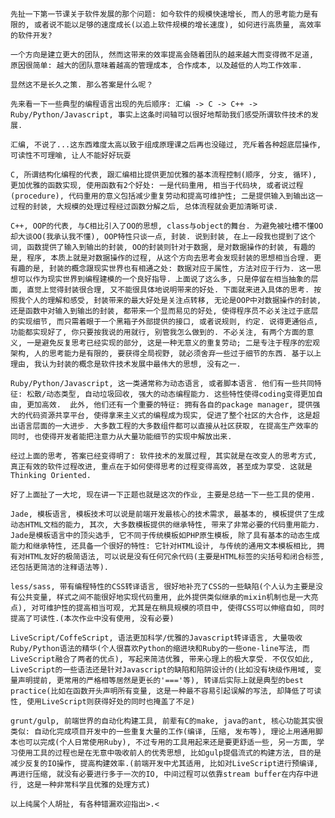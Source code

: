     先扯一下第一节课关于软件发展的那个问题: 如今软件的规模快速增长, 而人的思考能力是有限的, 或者说不能以足够的速度成长(以追上软件规模的增长速度), 如何进行高质量, 高效率的软件开发?

    一个方向是建立更大的团队, 然而这带来的效率提高会随着团队的越来越大而变得微不足道, 原因很简单: 越大的团队意味着越高的管理成本, 合作成本, 以及越低的人均工作效率.

    显然这不是长久之策. 那么答案是什么呢？ 

    先来看一下一些典型的编程语言出现的先后顺序: 汇编 -> C -> C++ -> Ruby/Python/Javascript, 事实上这条时间轴可以很好地帮助我们感受所谓软件技术的发展.

    汇编, 不说了...这东西难度太高以致于组成原理课之后再也没碰过, 充斥着各种超底层操作, 可读性不可理喻, 让人不能好好玩耍

    C, 所谓结构化编程的代表, 跟汇编相比提供更加优雅的基本流程控制(顺序, 分支, 循环), 更加优雅的函数实现, 使用函数有2个好处: 一是代码重用, 相当于代码块, 或者说过程(procedure), 代码重用的意义包括减少重复劳动和提高可维护性; 二是提供输入到输出这一过程的封装, 大规模的处理过程经过函数分解之后, 总体流程就会更加清晰可读.

    C++, OOP的代表, 与C相比引入了OO的思想, class与object的舞台. 为避免被吐槽不懂OO却大谈OO(我承认我不懂), OOP特性只谈一点, 封装. 说到封装, 在上一段我也提到了这个词, 函数提供了输入到输出的封装, OO的封装则针对于数据, 是对数据操作的封装, 有趣的是, 程序, 本质上就是对数据操作的过程, 从这个方向去思考会发现封装的思想相当合理. 更有趣的是, 封装的概念跟现实世界也有相通之处: 数据对应于属性, 方法对应于行为. 这一思想可以作为现实世界到编程建模的一个良好指导. 上面说了这么多, 只是停留在相当抽象的层面, 直觉上觉得封装很合理, 又不能很具体地说明带来的好处. 下面就来进入具体的思考. 按照我个人的理解和感受, 封装带来的最大好处是关注点转移, 无论是OOP中对数据操作的封装, 还是函数中对输入到输出的封装, 都带来一个显而易见的好处, 使得程序员不必关注过于底层的实现细节, 而只需着眼于一个黑箱子外部提供的接口, 或者说规则, 约定. 说得更通俗点, 功能都实现好了, 你只要按我说的用就行, 别管我怎么做到的. 不必关注, 有两个方面的意义, 一是避免反复思考已经实现的部分, 这是一种无意义的重复劳动; 二是专注于程序的宏观架构, 人的思考能力是有限的, 要获得全局视野, 就必须舍弃一些过于细节的东西. 基于以上理由, 我认为封装的概念是软件技术发展中最伟大的思想, 没有之一.

    Ruby/Python/Javascript, 这一类通常称为动态语言, 或者脚本语言. 他们有一些共同特征: 松散/动态类型, 自动垃圾回收, 强大的动态编程能力. 这些特性使得coding变得更加自由, 更加高效.  此外, 他们还有一个重要的特征: 拥有各自的package manager, 提供强大的代码资源共享平台, 使得拿来主义式的编程成为现实, 促进了整个社区的大合作, 这是超出语言层面的一大进步. 大多数工程的大多数组件都可以直接从社区获取, 在提高生产效率的同时, 也使得开发者能把注意力从大量功能细节的实现中解放出来.

    经过上面的思考, 答案已经变得明了: 软件技术的发展过程, 其实就是在改变人的思考方式, 真正有效的软件过程改进, 重点在于如何使得思考的过程变得高效, 甚至成为享受. 这就是Thinking Oriented.

    好了上面扯了一大坨, 现在讲一下正题也就是这次的作业, 主要是总结一下一些工具的使用.

    Jade, 模板语言, 模板技术可以说是前端开发最核心的技术需求, 最基本的, 模板提供了生成动态HTML文档的能力, 其次, 大多数模板提供的继承特性, 带来了非常必要的代码重用能力. Jade是模板语言中的顶尖选手, 它不同于传统模板如PHP原生模板, 除了具有基本的动态生成能力和继承特性, 还具备一个很好的特性: 它针对HTML设计, 与传统的通用文本模板相比, 拥有对HTML友好的极简语法, 可以说是没有任何冗余代码(主要是HTML标签的尖括号和闭合标签, 还包括更简洁的注释语法等).

    less/sass, 带有编程特性的CSS转译语言, 很好地补充了CSS的一些缺陷(个人认为主要是没有公共变量, 样式之间不能很好地实现代码重用, 此外提供类似继承的mixin机制也是一大亮点), 对可维护性的提高相当可观, 尤其是在稍具规模的项目中, 使得CSS可以伸缩自如, 同时提高了可读性.(本次作业中没有使用, 没有必要)

    LiveScript/CoffeScript, 语法更加科学/优雅的Javascript转译语言, 大量吸收Ruby/Python语法的精华(个人很喜欢Python的缩进块和Ruby的一些one-line写法, 而LiveScript融合了两者的优点), 写起来简洁优雅, 带来心理上的极大享受. 不仅仅如此, LiveScript的一些语法还是针对Javascript的缺陷和陷阱设计的(比如没有块级作用域, 变量声明提前, 更常用的严格相等居然是更长的'==='等), 转译后实际上就是典型的best practice(比如在函数开头声明所有变量, 这是一种最不容易引起误解的写法, 却降低了可读性, 使用LiveScript则获得好处的同时也掩盖了不足)

    grunt/gulp, 前端世界的自动化构建工具, 前辈有C的make, java的ant, 核心功能其实很类似: 自动化完成项目开发中的一些重复大量的工作(编译, 压缩, 发布等), 理论上用通用脚本也可以完成(个人日常使用Ruby), 不过专用的工具用起来还是要更舒适一些, 另一方面, 学习使用工具的过程也是在无意中吸收前人的优秀思想, 比如gulp提倡流式的构建方法, 目的是减少反复的IO操作, 提高构建效率.(前端开发中尤其适用, 比如对LiveScript进行预编译, 再进行压缩, 就没有必要进行多于一次的IO, 中间过程可以依靠stream buffer在内存中进行, 这是一种非常科学且优雅的处理方式)

    以上纯属个人胡扯, 有各种错漏欢迎指出>.<

